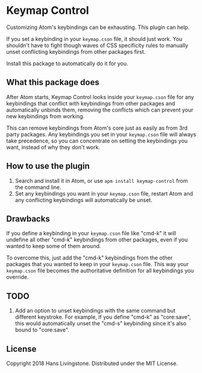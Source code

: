 # Keymap Control
Customizing Atom's keybindings can be exhausting. This plugin can help.

If you set a keybinding in your `keymap.cson` file, it should just work. You shouldn't
have to fight though waves of CSS specificity rules to manually unset conflicting
keybindings from other packages first.

Install this package to automatically do it for you.


## What this package does
After Atom starts, Keymap Control looks inside your `keymap.cson` file for any keybindings that
conflict with keybindings from other packages and automatically unbinds them, removing
the conflicts which can prevent your new keybindings from working.

This can remove keybindings from Atom's core just as easily as from 3rd party packages.
Any keybindings you set in your `keymap.cson` file will always take precedence, so you
can concentrate on setting the keybindings you want, instead of why they don't work.


## How to use the plugin
1. Search and install it in Atom, or use `apm install keymap-control` from the command line.
2. Set any keybindings you want in your `keymap.cson` file, restart Atom and
any conflicting keybindings will automatically be unset.


## Drawbacks
If you define a keybinding in your `keymap.cson` file like "cmd-k" it will undefine
all other "cmd-k" keybindings from other packages, even if you wanted to keep
some of them around.

To overcome this, just add the "cmd-k" keybindings from the other packages that
you wanted to keep in your `keymap.cson` file. This way your `keymap.cson` file
becomes the authoritative definition for all keybindings you override.


## TODO
1. Add an option to unset keybindings with the same command but different keystroke.
For example, if you define "cmd-k" as "core:save", this would automatically unset
the "cmd-s" keybinding since it's also bound to "core:save".


## License
Copyright 2018 Hans Livingstone. Distributed under the MIT License.

